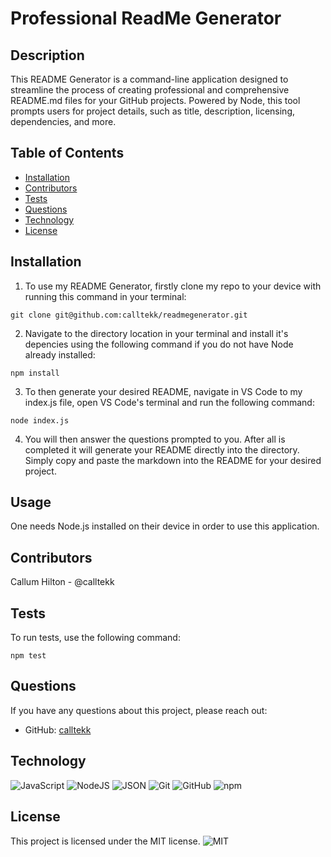 # Professional ReadMe Generator

## Description
This README Generator is a command-line application designed to streamline the process of creating professional and comprehensive README.md files for your GitHub projects. Powered by Node, this tool prompts users for project details, such as title, description, licensing, dependencies, and more. 

## Table of Contents
- [Installation](#installation)
- [Contributors](#contributors)
- [Tests](#tests)
- [Questions](#questions)
- [Technology](#technology)
- [License](#license)

## Installation 
1. To use my README Generator, firstly clone my repo to your device with running this command in your terminal:
```
git clone git@github.com:calltekk/readmegenerator.git
```
2. Navigate to the directory location in your terminal and install it's depencies using the following command if you do not have Node already installed:
```
npm install
```
3. To then generate your desired README, navigate in VS Code to my index.js file, open VS Code's terminal and run the following command:
```
node index.js
```
4. You will then answer the questions prompted to you. After all is completed it will generate your README directly into the directory. Simply copy and paste the markdown into the README for your desired project.

## Usage
One needs Node.js installed on their device in order to use this application.

## Contributors
Callum Hilton - @calltekk

## Tests
To run tests, use the following command: 
```
npm test
```

## Questions 
If you have any questions about this project, please reach out:
- GitHub: [calltekk](https://github.com/calltekk)

## Technology
![JavaScript](https://img.shields.io/badge/javascript-%23323330.svg?style=for-the-badge&logo=javascript&logoColor=%23F7DF1E)
![NodeJS](https://img.shields.io/badge/node.js-6DA55F.svg?style=for-the-badge&logo=node.js&logoColor=white)
![JSON](https://img.shields.io/badge/json-%23000000.svg?style=for-the-badge&logo=json&logoColor=%23F7DF1E)
![Git](https://img.shields.io/badge/git-%23F05032.svg?style=for-the-badge&logo=git&logoColor=white)
![GitHub](https://img.shields.io/badge/github-%23121011.svg?style=for-the-badge&logo=github&logoColor=white)
![npm](https://img.shields.io/badge/npm-%23000000.svg?style=for-the-badge&logo=npm)

## License 
This project is licensed under the MIT license.
![MIT](https://img.shields.io/badge/license-MIT-white.svg)
